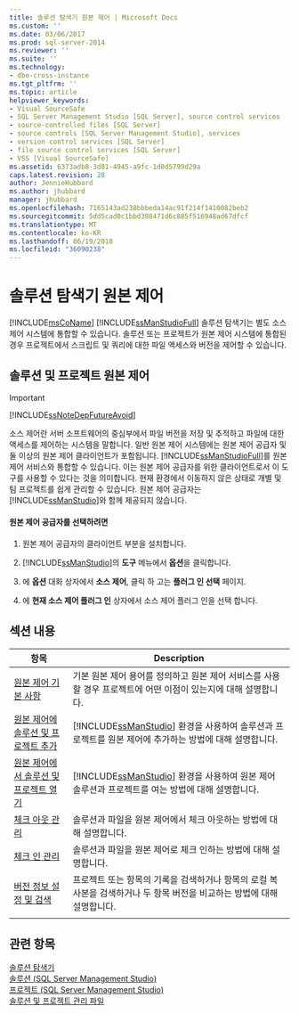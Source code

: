 ```yaml
---
title: 솔루션 탐색기 원본 제어 | Microsoft Docs
ms.custom: ''
ms.date: 03/06/2017
ms.prod: sql-server-2014
ms.reviewer: ''
ms.suite: ''
ms.technology:
- dbe-cross-instance
ms.tgt_pltfrm: ''
ms.topic: article
helpviewer_keywords:
- Visual SourceSafe
- SQL Server Management Studio [SQL Server], source control services
- source-controlled files [SQL Server]
- source controls [SQL Server Management Studio], services
- version control services [SQL Server]
- file source control services [SQL Server]
- VSS [Visual SourceSafe]
ms.assetid: 6373adb8-3d81-4945-a9fc-1d0d5799d29a
caps.latest.revision: 28
author: JennieHubbard
ms.author: jhubbard
manager: jhubbard
ms.openlocfilehash: 7165143ad238bbbeda14ac91f214f1410082beb2
ms.sourcegitcommit: 5dd5cad0c1bbd308471d6c885f516948ad67dfcf
ms.translationtype: MT
ms.contentlocale: ko-KR
ms.lasthandoff: 06/19/2018
ms.locfileid: "36090238"
---
```

# <a name="solution-explorer-source-control"></a>솔루션 탐색기 원본 제어
  [!INCLUDE[msCoName](../includes/msconame-md.md)] [!INCLUDE[ssManStudioFull](../includes/ssmanstudiofull-md.md)] 솔루션 탐색기는 별도 소스 제어 시스템에 통합할 수 있습니다. 솔루션 또는 프로젝트가 원본 제어 시스템에 통합된 경우 프로젝트에서 스크립트 및 쿼리에 대한 파일 액세스와 버전을 제어할 수 있습니다.  
  
## <a name="solution-and-project-source-control"></a>솔루션 및 프로젝트 원본 제어  
  
> [!IMPORTANT]  
>  [!INCLUDE[ssNoteDepFutureAvoid](../includes/ssnotedepfutureavoid-md.md)]  
  
 소스 제어란 서버 소프트웨어의 중심부에서 파일 버전을 저장 및 추적하고 파일에 대한 액세스를 제어하는 시스템을 말합니다. 일반 원본 제어 시스템에는 원본 제어 공급자 및 둘 이상의 원본 제어 클라이언트가 포함됩니다. [!INCLUDE[ssManStudioFull](../includes/ssmanstudiofull-md.md)]를 원본 제어 서비스와 통합할 수 있습니다. 이는 원본 제어 공급자를 위한 클라이언트로서 이 도구를 사용할 수 있다는 것을 의미합니다. 현재 환경에서 이동하지 않은 상태로 개별 및 팀 프로젝트를 쉽게 관리할 수 있습니다. 원본 제어 공급자는 [!INCLUDE[ssManStudio](../includes/ssmanstudio-md.md)]와 함께 제공되지 않습니다.  
  
#### <a name="to-select-a-source-control-provider"></a>원본 제어 공급자를 선택하려면  
  
1.  원본 제어 공급자의 클라이언트 부분을 설치합니다.  
  
2.  [!INCLUDE[ssManStudio](../includes/ssmanstudio-md.md)]의 **도구** 메뉴에서 **옵션**을 클릭합니다.  
  
3.  에 **옵션** 대화 상자에서 **소스 제어**, 클릭 하 고는 **플러그 인 선택** 페이지.  
  
4.  에 **현재 소스 제어 플러그 인** 상자에서 소스 제어 플러그 인을 선택 합니다.  
  
## <a name="in-this-section"></a>섹션 내용  
  
|항목|Description|  
|-----------|-----------------|  
|[원본 제어 기본 사항](../../2014/database-engine/source-control-basics.md)|기본 원본 제어 용어를 정의하고 원본 제어 서비스를 사용할 경우 프로젝트에 어떤 이점이 있는지에 대해 설명합니다.|  
|[원본 제어에 솔루션 및 프로젝트 추가](../../2014/database-engine/add-solutions-and-projects-to-source-control.md)|[!INCLUDE[ssManStudio](../includes/ssmanstudio-md.md)] 환경을 사용하여 솔루션과 프로젝트를 원본 제어에 추가하는 방법에 대해 설명합니다.|  
|[원본 제어에서 솔루션 및 프로젝트 열기](../../2014/database-engine/open-solutions-and-projects-from-source-control.md)|[!INCLUDE[ssManStudio](../includes/ssmanstudio-md.md)] 환경을 사용하여 원본 제어 솔루션과 프로젝트를 여는 방법에 대해 설명합니다.|  
|[체크 아웃 관리](../../2014/database-engine/manage-checkouts.md)|솔루션과 파일을 원본 제어에서 체크 아웃하는 방법에 대해 설명합니다.|  
|[체크 인 관리](../../2014/database-engine/manage-checkins.md)|솔루션과 파일을 원본 제어로 체크 인하는 방법에 대해 설명합니다.|  
|[버전 정보 설정 및 검색](../../2014/database-engine/set-and-retrieve-version-information.md)|프로젝트 또는 항목의 기록을 검색하거나 항목의 로컬 복사본을 검색하거나 두 항목 버전을 비교하는 방법에 대해 설명합니다.|  
|||  
  
## <a name="see-also"></a>관련 항목  
 [솔루션 탐색기](../ssms/solution/solution-explorer.md)   
 [솔루션 &#40;SQL Server Management Studio&#41;](../ssms/sql-server-management-studio-ssms.md)   
 [프로젝트 &#40;SQL Server Management Studio&#41;](../ssms/solution/projects-sql-server-management-studio.md)   
 [솔루션 및 프로젝트 관리 파일](../ssms/solution/files-that-manage-solutions-and-projects.md)  
  
  
